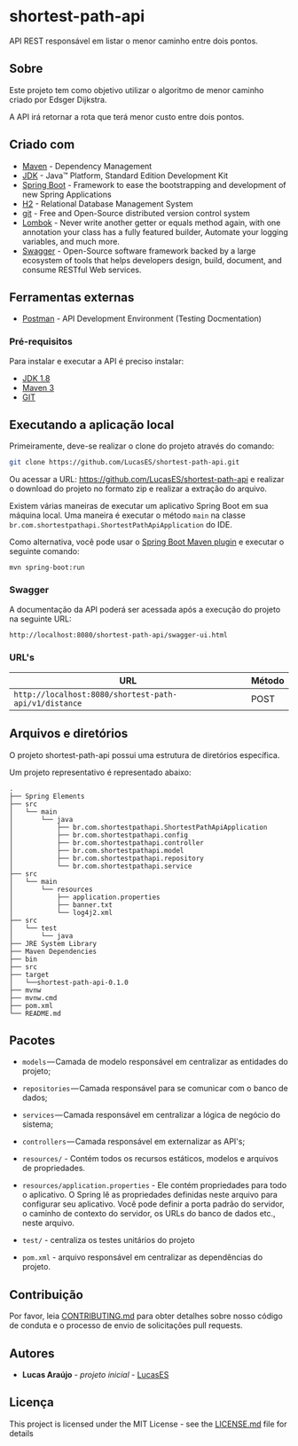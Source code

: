 # shortest-path-api
API REST responsável em listar o menor caminho entre dois pontos.

## Sobre

Este projeto tem como objetivo utilizar o algoritmo de menor caminho criado por Edsger Dijkstra.

A API irá retornar a rota que terá menor custo entre dois pontos.

## Criado com

* 	[Maven](https://maven.apache.org/) - Dependency Management
* 	[JDK](http://www.oracle.com/technetwork/java/javase/downloads/jdk8-downloads-2133151.html) - Java™ Platform, Standard Edition Development Kit 
* 	[Spring Boot](https://spring.io/projects/spring-boot) - Framework to ease the bootstrapping and development of new Spring Applications
* 	[H2](https://www.h2database.com/html/main.html) - Relational Database Management System
* 	[git](https://git-scm.com/) - Free and Open-Source distributed version control system 
* 	[Lombok](https://projectlombok.org/) - Never write another getter or equals method again, with one annotation your class has a fully featured builder, Automate your logging variables, and much more.
* 	[Swagger](https://swagger.io/) - Open-Source software framework backed by a large ecosystem of tools that helps developers design, build, document, and consume RESTful Web services.

## Ferramentas externas

* [Postman](https://www.getpostman.com/) - API Development Environment (Testing Docmentation)

### Pré-requisitos

Para instalar e executar a API é preciso instalar:

- [JDK 1.8](http://www.oracle.com/technetwork/java/javase/downloads/jdk8-downloads-2133151.html)
- [Maven 3](https://maven.apache.org)
- [GIT](https://git-scm.com/downloads)

## Executando a aplicação local

Primeiramente, deve-se realizar o clone do projeto através do comando:

```sh
git clone https://github.com/LucasES/shortest-path-api.git
```

Ou acessar a URL: https://github.com/LucasES/shortest-path-api e realizar o download do projeto no formato zip e realizar a extração do arquivo.

Existem várias maneiras de executar um aplicativo Spring Boot em sua máquina local. Uma maneira é executar o método `main` na classe `br.com.shortestpathapi.ShortestPathApiApplication` do IDE.

Como alternativa, você pode usar o [Spring Boot Maven plugin](https://docs.spring.io/spring-boot/docs/current/reference/html/build-tool-plugins-maven-plugin.html) e executar o seguinte comando:

```shell
mvn spring-boot:run
```

### Swagger

A documentação da API poderá ser acessada após a execução do projeto na seguinte URL:

```sh
http://localhost:8080/shortest-path-api/swagger-ui.html
```

### URL's

|  URL |  Método | 
|----------|--------------|
|`http://localhost:8080/shortest-path-api/v1/distance`                           | POST |
 
 ## Arquivos e diretórios
 
 O projeto shortest-path-api possui uma estrutura de diretórios específica. 
 
 Um projeto representativo é representado abaixo:
 
 ```
 .
 ├── Spring Elements
 ├── src
 │   └── main
 │       └── java
 │           ├── br.com.shortestpathapi.ShortestPathApiApplication
 │           ├── br.com.shortestpathapi.config
 │           ├── br.com.shortestpathapi.controller
 │           ├── br.com.shortestpathapi.model
 │           ├── br.com.shortestpathapi.repository
 │           └── br.com.shortestpathapi.service
 ├── src
 │   └── main
 │       └── resources
 │           ├── application.properties
 │           ├── banner.txt
 │           └── log4j2.xml
 ├── src
 │   └── test
 │       └── java
 ├── JRE System Library
 ├── Maven Dependencies
 ├── bin
 ├── src
 ├── target
 │   └──shortest-path-api-0.1.0
 ├── mvnw
 ├── mvnw.cmd
 ├── pom.xml
 └── README.md
 ```
## Pacotes

- `models` — Camada de modelo responsável em centralizar as entidades do projeto;
- `repositories` — Camada responsável para se comunicar com o banco de dados;
- `services` — Camada responsável em centralizar a lógica de negócio do sistema;
- `controllers` — Camada responsável em externalizar as API's;
- `resources/` - Contém todos os recursos estáticos, modelos e arquivos de propriedades.
- `resources/application.properties` - Ele contém propriedades para todo o aplicativo. O Spring lê as propriedades definidas neste arquivo para configurar seu aplicativo. Você pode definir a porta padrão do servidor, o caminho de contexto do servidor, os URLs do banco de dados etc., neste arquivo.

- `test/` - centraliza os testes unitários do projeto

- `pom.xml` - arquivo responsável em centralizar as dependências do projeto.
## Contribuição

Por favor, leia [CONTRIBUTING.md](https://gist.github.com/PurpleBooth/b24679402957c63ec426) para obter detalhes sobre nosso código de conduta e o processo de envio de solicitações pull requests.

## Autores

* **Lucas Araújo** - *projeto inicial* - [LucasES](https://github.com/LucasES)

## Licença

This project is licensed under the MIT License - see the [LICENSE.md](LICENSE.md) file for details

